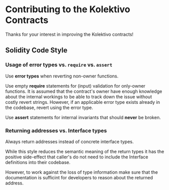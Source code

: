 # Contributing to the Kolektivo Contracts

Thanks for your interest in improving the Kolektivo contracts!

## Solidity Code Style

### Usage of error types vs. `require` vs. `assert`

Use **error types** when reverting non-owner functions.

Use empty **require** statements for (input) validation for only-owner functions. It is assumed that the contract's owner have enough knowledge about the internal workings to be able to track down the issue without costly revert strings.
However, if an applicable error type exists already in the codebase, revert using the error type.

Use **assert** statements for internal invariants that should **never** be broken.

### Returning addresses vs. Interface types

Always return addresses instead of concrete interface types.

While this style reduces the semantic meaning of the return types it has the
positive side-effect that caller's do not need to include the Interface
definitions into their codebase.

However, to work against the loss of type information make sure that the
documentation is sufficint for developers to reason about the returned address.
